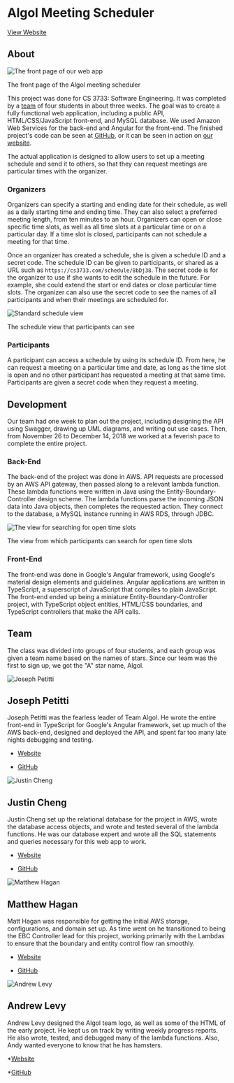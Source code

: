 Algol Meeting Scheduler
=======================


[View Website](https://algol.petitti.org)


About
-----

![The front page of our web app](images/algol-front-page.png)

The front page of the Algol meeting scheduler

This project was done for CS 3733: Software Engineering. It was
completed by a [team](#team) of four students in about three weeks. The
goal was to create a fully functional web application, including a
public API, HTML/CSS/JavaScript front-end, and MySQL database. We used
Amazon Web Services for the back-end and Angular for the front-end. The
finished project's code can be seen at
[GitHub](https://github.com/jojonium/CS-3733), or it can be seen in
action on [our website](https://algol.petitti.org).

The actual application is designed to allow users to set up a meeting
schedule and send it to others, so that they can request meetings are
particular times with the organizer.

### Organizers

Organizers can specify a starting and ending date for their schedule, as
well as a daily starting time and ending time. They can also select a
preferred meeting length, from ten minutes to an hour. Organizers can
open or close specific time slots, as well as all time slots at a
particular time or on a particular day. If a time slot is closed,
participants can not schedule a meeting for that time.

Once an organizer has created a schedule, she is given a schedule ID and
a secret code. The schedule ID can be given to participants, or shared
as a URL such as `https://cs3733.com/schedule/8bDj38`. The
secret code is for the organizer to use if she wants to edit the
schedule in the future. For example, she could extend the start or end
dates or close particular time slots. The organizer can also use the
secret code to see the names of all participants and when their meetings
are scheduled for.

![Standard schedule view](images/algol-schedule-view.png)

The schedule view that participants can see

### Participants

A participant can access a schedule by using its schedule ID. From here,
he can request a meeting on a particular time and date, as long as the
time slot is open and no other participant has requested a meeting at
that same time. Participants are given a secret code when they request a
meeting.

Development
-----------

Our team had one week to plan out the project, including designing the
API using Swagger, drawing up UML diagrams, and writing out use cases.
Then, from November 26 to December 14, 2018 we worked at a feverish pace
to complete the entire project.

### Back-End

The back-end of the project was done in AWS. API requests are processed
by an AWS API gateway, then passed along to a relevant lambda function.
These lambda functions were written in Java using the
Entity-Boundary-Controller design scheme. The lambda functions parse the
incoming JSON data into Java objects, then completes the requested
action. They connect to the database, a MySQL instance running in AWS
RDS, through JDBC.

![The view for searching for open time slots](images/algol-search-view.png)

The view from which participants can search for open time slots

### Front-End

The front-end was done in Google's Angular framework, using Google's
material design elements and guidelines. Angular applications are
written in TypeScript, a superscript of JavaScript that compiles to
plain JavaScript. The front-end ended up being a miniature
Entity-Boundary-Controller project, with TypeScript object entities,
HTML/CSS boundaries, and TypeScript controllers that make the API calls.

Team
----

The class was divided into groups of four students, and each group was
given a team name based on the names of stars. Since our team was the first to
sign up, we got the "A" star name, Algol.


![Joseph Petitti](images/joseph-petitti-portrait.jpg)

Joseph Petitti
--------------

Joseph Petitti was the fearless leader of Team Algol. He wrote the
entire front-end in TypeScript for Google's Angular framework, set up
much of the AWS back-end, designed and deployed the API, and spent far
too many late nights debugging and testing.

* [Website](https://josephpetitti.com)

* [GitHub](https://github.com/jojonium)


![Justin Cheng](images/justin-cheng-portrait.jpg)

Justin Cheng
------------

Justin Cheng set up the relational database for the project in AWS,
wrote the database access objects, and wrote and tested several of the
lambda functions. He was our database expert and wrote all the SQL
statements and queries necessary for this web app to work.

* [Website](https://justcheng.com)

* [GitHub](https://github.com/jchengz)


![Matthew Hagan](images/matthew-hagan-portrait.jpg)

Matthew Hagan
-------------

Matt Hagan was responsible for getting the initial AWS storage,
configurations, and domain set up. As time went on he transitioned to
being the EBC Controller lead for this project, working primarily with
the Lambdas to ensure that the boundary and entity control flow ran
smoothly.

* [Website](http://doublediamond.io)

* [GitHub](https://github.com/subbassbro)


![Andrew Levy](images/andrew-levy-portrait.jpg)

Andrew Levy
-----------

Andrew Levy designed the Algol team logo, as well as some of the HTML of
the early project. He kept us on track by writing weekly progress
reports. He also wrote, tested, and debugged many of the lambda
functions. Also, Andy wanted everyone to know that he has hamsters.

*[Website](http://andrew-levy.com)

*[GitHub](https://github.com/AndrewLevy395)
